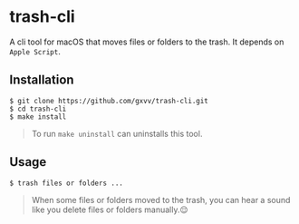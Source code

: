 # trash-cli
A cli tool for macOS that moves files or folders to the trash. It depends on `Apple Script`.

## Installation

    $ git clone https://github.com/gxvv/trash-cli.git
    $ cd trash-cli
    $ make install

> To run `make uninstall` can uninstalls this tool.
    
## Usage
    $ trash files or folders ...

> When some files or folders moved to the trash, you can hear a sound like you delete files or folders manually.:relieved:
